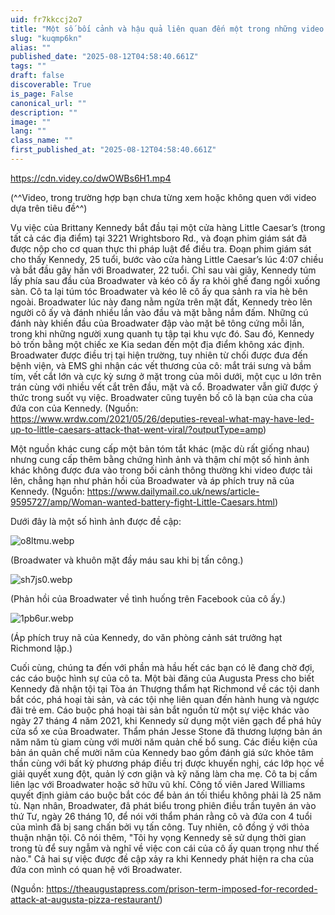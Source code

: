 ```yaml
---
uid: fr7kkccj2o7
title: "Một số bối cảnh và hậu quả liên quan đến một trong những video đánh nhau gây tranh cãi và lan truyền nhất mọi thời đại - Brittany Kennedy tấn công Emily Broadwater khi con của cô ấy cố gắng tham gia"
slug: "kuqmp6kn"
alias: ""
published_date: "2025-08-12T04:58:40.661Z"
tags: ""
draft: false
discoverable: True
is_page: False
canonical_url: ""
description: ""
image: ""
lang: ""
class_name: ""
first_published_at: "2025-08-12T04:58:40.661Z"
---
```



https://cdn.videy.co/dwOWBs6H1.mp4

(^^Video, trong trường hợp bạn chưa từng xem hoặc không quen với video dựa trên tiêu đề^^)

Vụ việc của Brittany Kennedy bắt đầu tại một cửa hàng Little Caesar’s (trong tất cả các địa điểm) tại 3221 Wrightsboro Rd., và đoạn phim giám sát đã được nộp cho cơ quan thực thi pháp luật để điều tra. Đoạn phim giám sát cho thấy Kennedy, 25 tuổi, bước vào cửa hàng Little Caesar’s lúc 4:07 chiều và bắt đầu gây hấn với Broadwater, 22 tuổi. Chỉ sau vài giây, Kennedy túm lấy phía sau đầu của Broadwater và kéo cô ấy ra khỏi ghế đang ngồi xuống sàn. Cô ta lại túm tóc Broadwater và kéo lê cô ấy qua sảnh ra vỉa hè bên ngoài. Broadwater lúc này đang nằm ngửa trên mặt đất, Kennedy trèo lên người cô ấy và đánh nhiều lần vào đầu và mặt bằng nắm đấm. Những cú đánh này khiến đầu của Broadwater đập vào mặt bê tông cứng mỗi lần, trong khi những người xung quanh tụ tập tại khu vực đó. Sau đó, Kennedy bỏ trốn bằng một chiếc xe Kia sedan đến một địa điểm không xác định. Broadwater được điều trị tại hiện trường, tuy nhiên từ chối được đưa đến bệnh viện, và EMS ghi nhận các vết thương của cô: mắt trái sưng và bầm tím, vết cắt lớn và cực kỳ sưng ở mặt trong của môi dưới, một cục u lớn trên trán cùng với nhiều vết cắt trên đầu, mặt và cổ. Broadwater vẫn giữ được ý thức trong suốt vụ việc. Broadwater cũng tuyên bố cô là bạn của cha của đứa con của Kennedy. (Nguồn: https://www.wrdw.com/2021/05/26/deputies-reveal-what-may-have-led-up-to-little-caesars-attack-that-went-viral/?outputType=amp)

Một nguồn khác cung cấp một bản tóm tắt khác (mặc dù rất giống nhau) nhưng cung cấp thêm bằng chứng hình ảnh và thậm chí một số hình ảnh khác không được đưa vào trong bối cảnh thông thường khi video được tải lên, chẳng hạn như phản hồi của Broadwater và áp phích truy nã của Kennedy. (Nguồn: https://www.dailymail.co.uk/news/article-9595727/amp/Woman-wanted-battery-fight-Little-Caesars.html)

Dưới đây là một số hình ảnh được đề cập:

![o8ltmu.webp](https://files.catbox.moe/o8ltmu.webp)

(Broadwater và khuôn mặt đầy máu sau khi bị tấn công.)

![sh7js0.webp](https://files.catbox.moe/sh7js0.webp)

(Phản hồi của Broadwater về tình huống trên Facebook của cô ấy.)

![1pb6ur.webp](https://files.catbox.moe/1pb6ur.webp)

(Áp phích truy nã của Kennedy, do văn phòng cảnh sát trưởng hạt Richmond lập.)

Cuối cùng, chúng ta đến với phần mà hầu hết các bạn có lẽ đang chờ đợi, các cáo buộc hình sự của cô ta. Một bài đăng của Augusta Press cho biết Kennedy đã nhận tội tại Tòa án Thượng thẩm hạt Richmond về các tội danh bắt cóc, phá hoại tài sản, và các tội nhẹ liên quan đến hành hung và ngược đãi trẻ em. Cáo buộc phá hoại tài sản bắt nguồn từ một sự việc khác vào ngày 27 tháng 4 năm 2021, khi Kennedy sử dụng một viên gạch để phá hủy cửa sổ xe của Broadwater. Thẩm phán Jesse Stone đã thương lượng bản án năm năm tù giam cùng với mười năm quản chế bổ sung. Các điều kiện của bản án quản chế mười năm của Kennedy bao gồm đánh giá sức khỏe tâm thần cùng với bất kỳ phương pháp điều trị được khuyến nghị, các lớp học về giải quyết xung đột, quản lý cơn giận và kỹ năng làm cha mẹ. Cô ta bị cấm liên lạc với Broadwater hoặc sở hữu vũ khí. Công tố viên Jared Williams quyết định giảm cáo buộc bắt cóc để bản án tối thiểu không phải là 25 năm tù. Nạn nhân, Broadwater, đã phát biểu trong phiên điều trần tuyên án vào thứ Tư, ngày 26 tháng 10, để nói với thẩm phán rằng cô và đứa con 4 tuổi của mình đã bị sang chấn bởi vụ tấn công. Tuy nhiên, cô đồng ý với thỏa thuận nhận tội. Cô nói thêm, "Tôi hy vọng Kennedy sẽ sử dụng thời gian trong tù để suy ngẫm và nghĩ về việc con cái của cô ấy quan trọng như thế nào." Cả hai sự việc được đề cập xảy ra khi Kennedy phát hiện ra cha của đứa con mình có quan hệ với Broadwater.

(Nguồn: https://theaugustapress.com/prison-term-imposed-for-recorded-attack-at-augusta-pizza-restaurant/)
